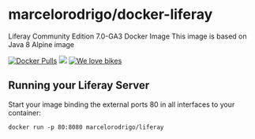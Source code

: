 marcelorodrigo/docker-liferay
================================

Liferay Community Edition 7.0-GA3 Docker Image
This image is based on Java 8 Alpine image

[![Docker Pulls](https://img.shields.io/docker/pulls/marcelorodrigo/liferay.svg?maxAge=2592000)]()
[![](https://images.microbadger.com/badges/image/marcelorodrigo/liferay.svg)](http://microbadger.com/images/marcelorodrigo/liferay)
[![We love bikes](https://img.shields.io/badge/we%20love-bikes-orange.svg)]()

Running your Liferay Server
--------------------------------------

Start your image binding the external ports 80 in all interfaces to your container:

    docker run -p 80:8080 marcelorodrigo/liferay


